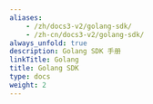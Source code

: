 ```yaml
---
aliases:
    - /zh/docs3-v2/golang-sdk/
    - /zh-cn/docs3-v2/golang-sdk/
always_unfold: true
description: Golang SDK 手册
linkTitle: Golang
title: Golang SDK
type: docs
weight: 2
---
```

